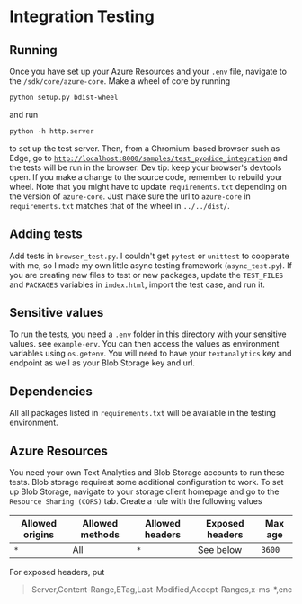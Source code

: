 # Integration Testing

## Running

Once you have set up your Azure Resources and your `.env` file, navigate to the `/sdk/core/azure-core`. Make a wheel of core by running

```bash
python setup.py bdist-wheel
```

and run

```python
python -h http.server
```

to set up the test server. Then, from a Chromium-based browser such as Edge, go to [`http://localhost:8000/samples/test_pyodide_integration`](http://localhost:8000/samples/test_pyodide_integration) and the tests will be run in the browser. Dev tip: keep your browser's devtools open. If you make a change to the source code, remember to rebuild your wheel. Note that you might have to update `requirements.txt` depending on the version of `azure-core`. Just make sure the url to `azure-core` in `requirements.txt` matches that of the wheel in `../../dist/`.

## Adding tests

Add tests in `browser_test.py`. I couldn't get `pytest` or `unittest` to cooperate with me, so I made my own little async testing framework (`async_test.py`). If you are creating new files to test or new packages, update the `TEST_FILES` and `PACKAGES` variables in `index.html`, import the test case, and run it.

## Sensitive values

To run the tests, you need a `.env` folder in this directory with your sensitive values.
see `example-env`. You can then access the values as environment variables using `os.getenv`. You will
need to have your `textanalytics` key and endpoint as well as your Blob Storage key and url.

## Dependencies

All all packages listed in `requirements.txt` will be available in the testing environment.
 
## Azure Resources

You need your own Text Analytics and Blob Storage accounts to run these tests. Blob storage requirest some additional configuration to work. To set up Blob Storage, navigate to your storage client homepage and go to the `Resource Sharing (CORS)` tab. Create a rule with the following values

| Allowed origins | Allowed methods | Allowed headers | Exposed headers | Max age |
|-----------------|-----------------|-----------------|-----------------|---------|
| `*`             | All             | `*`             | See below       | `3600`  |

For exposed headers, put

> Server,Content-Range,ETag,Last-Modified,Accept-Ranges,x-ms-*,enc

